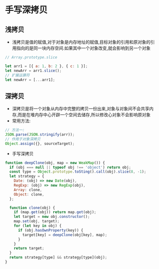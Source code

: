 # 手写深拷贝

## 浅拷贝

- 浅拷贝是值的赋值,对于对象是内存地址的赋值,目标对象的引用和原对象的引用指向的是同一块内存空间.如果其中一个对象改变,就会影响到另一个对象

```js
// Array.prototype.slice

let arr1 = [{ a: 1, b: 2 }, { c: 1 }];
let newArr = arr1.slice();
// 扩展运算符
let newArr = [...arr1];
```

## 深拷贝

- 深拷贝是将一个对象从内存中完整的拷贝一份出来,对象与对象间不会共享内存,而是在堆内存中心开辟一个空间去储存,所以修改心对象不会影响原对象
- 常用方法:

```js
// 方法一:
JSON.parse(JSON.stringify(arr));
// 作用于对象深拷贝
Object.assign({}, sourceTarget);
```

- 手写深拷贝

```js
function deepClone(obj, map = new WeakMap()) {
  if (obj === null || typeof obj !== 'object') return obj;
  const type = Object.prototype.toSting().call(obj).slice(8, -1);
  let strategy = {
    Date: (obj) => new Date(obj),
    RegExp: (obj) => new RegExp(obj),
    Array: clone,
    Object: clone,
  };

  function clone(obj) {
    if (map.get(obj)) return map.get(obj);
    let target = new obj.constructor();
    map.set(obj, target);
    for (let key in obj) {
      if (obj.hasOwnProperty(key)) {
        target[key] = deepClone(obj[key], map);
      }
    }
    return target;
  }
  return strategy[type] && strategy[type](obj);
}
```
